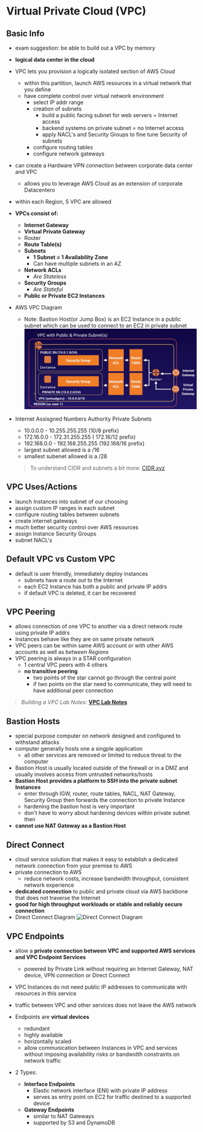 # Virtual Private Cloud (VPC)

## Basic Info

* exam suggestion: be able to build out a VPC by memory
* **logical data center in the cloud**
* VPC lets you provision a logically isolated section of AWS Cloud
  * within this partition, launch AWS resources in a virtual network that you define
  * have complete control over virtual network environment
    * select IP addr range
    * creation of subnets
      * build a public facing subnet for web servers = Internet access
      * backend systems on private subnet = no Internet access
      * apply NACL's and Security Groups to fine tune Security of subnets
    * configure routing tables
    * configure network gateways
* can create a Hardware VPN connection between corporate data center and VPC
  * allows you to leverage AWS Cloud as an extension of corporate Datacentero
* within each Region, 5 VPC are allowed

* **VPCs consist of:**
  * **Internet Gateway**
  * **Virtual Private Gateway**
  * Router
  * **Route Table(s)**
  * **Subnets**
    * **1 Subnet = 1 Availability Zone**
    * Can have multiple subnets in an AZ
  * **Network ACLs**
    * *Are Stateless*
  * **Security Groups**
    * *Are Stateful*
  * **Public or Private EC2 Instances**

* AWS VPC Diagram
  * Note: Bastion Host(or Jump Box) is an EC2 Instance in a public subnet which can be used to connect to an EC2 in private subnet
![VPC Diagram](../images/vpc-diagram.png)

* Internet Assisgned Numbers Authority Private Subnets
  * 10.0.0.0 - 10.255.255.255 (10/8 prefix)
  * 172.16.0.0 - 172.31.255.255 ( 172.16/12 prefix)
  * 192.168.0.0 - 192.168.255.255 (192.168/16 prefix)
  * largest subnet allowed is a /16
  * smallest subenet allowed is a /28
  > To understand CIDR and subnets a bit more: [CIDR.xyz](http://cidr.xyz/)

## VPC Uses/Actions

* launch Instances into subnet of our choosing
* assign custom IP ranges in each subnet
* configure routing tables between subnets
* create internet gateways
* much better security control over AWS resources
* assign Instance Security Groups
* subnet NACL's

## Default VPC vs Custom VPC

* default is user friendly, immediately deploy instances
  * subnets have a route out to the Internet
  * each EC2 Instance has both a public and private IP addrs
  * if default VPC is deleted, it can be recovered

## VPC Peering

* allows connection of one VPC to another via a direct network route using private IP addrs
* Instances behave like they are on same private network
* VPC peers can be within same AWS account or with other AWS accounts as well as *between Regions*
* VPC peering is always in a STAR configuration
  * 1 central VPC peers with 4 others
  * **no transitive peering**
    * two points of the star cannot go through the central point
    * if two points on the star need to communicate, they will need to have additional peer connection

> *Building a VPC Lab Notes:* [**VPC Lab Notes**](./vpc-lab-notes.md)

## Bastion Hosts

* special purpose computer on network designed and configured to withstand attacks
* computer generally hosts one a singple application
  * all other services are removed or limited to reduce threat to the computer
* Bastion Host is usually located outside of the firewall or in a DMZ and usually involves access from untrusted networks/hosts
* **Bastion Host provides a platform to SSH into the private subnet Instances**
  * enter through IGW, router, route tables, NACL, NAT Gateway, Security Group then forwards the connection to private Instance
  * hardening the bastion host is very important
  * don't have to worry about hardening devices within private subnet then
* **cannot use NAT Gateway as a Bastion Host**

## Direct Connect

* cloud service solution that makes it easy to establish a dedicated network connection from your premise to AWS
* private connection to AWS
  * reduce network costs, increase bandwidth throughput, consistent network experience
* **dedicated connection** to public and private cloud via AWS backbone that does not traverse the Internet
* **good for high throughput workloads or stable and reliably secure connection**
* Direct Connect Diagram
![Direct Connect Diagram](../images/diret-connect-diagram.png)

## VPC Endpoints

* allow a **private connection between VPC and supported AWS services and VPC Endpoint Services**
  * powered by Private Link without requiring an Internet Gateway, NAT device, VPN connection or Direct Connect
* VPC Instances do not need public IP addresses to communicate with resources in this service
* traffic between VPC and other services does not leave the AWS network
* Endpoints are **virtual devices**
  * redundant
  * highly available
  * horizontally scaled
  * allow communication between Instances in VPC and services without imposing availability risks or bandwidth constraints on network traffic

* 2 Types:
  * **Interface Endpoints**
    * Elastic network interface (ENI) with private IP address
    * serves as entry point on EC2 for traffic destined to a supported device
  * **Gateway Endpoints**
    * similar to NAT Gateways
    * supported by S3 and DynamoDB

